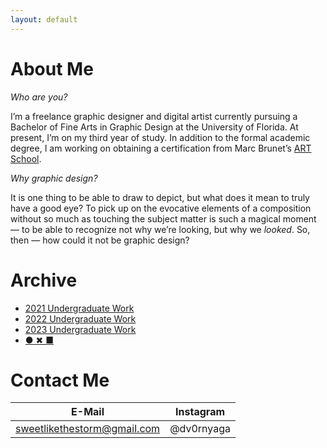 ```yaml
---
layout: default
---
```


# About Me

*Who are you?*

I’m a freelance graphic designer and digital artist currently pursuing a Bachelor of Fine Arts in Graphic Design at the University of Florida. At present, I’m on my third year of study. In addition to the formal academic degree, I am working on obtaining a certification from Marc Brunet’s [ART School](http://cbr.sh/eqcb55).

*Why graphic design?*

It is one thing to be able to draw to depict, but what does it mean to truly have a good eye? To pick up on the evocative elements of a composition without so much as touching the subject matter is such a magical moment — to be able to recognize not why we’re looking, but why we *looked*. So, then — how could it not be graphic design?


# Archive

* [2021 Undergraduate Work](./main_undergraduate21.html)
* [2022 Undergraduate Work](./main_undergraduate22.html)
* [2023 Undergraduate Work](./main_undergraduate23.html)
* [● ✖ ■](https://thenounproject.com/paccvetbl/)

# Contact Me

|E-Mail                     |Instagram |
|---------------------------|----------|
|sweetlikethestorm@gmail.com|@dv0rnyaga|

